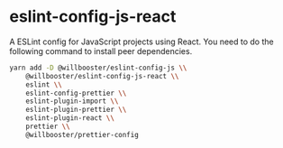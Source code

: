 # eslint-config-js-react

A ESLint config for JavaScript projects using React.
You need to do the following command to install peer dependencies.

```sh
yarn add -D @willbooster/eslint-config-js \\
    @willbooster/eslint-config-js-react \\
    eslint \\
    eslint-config-prettier \\
    eslint-plugin-import \\
    eslint-plugin-prettier \\
    eslint-plugin-react \\
    prettier \\
    @willbooster/prettier-config
```
